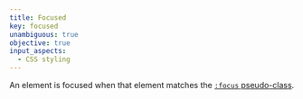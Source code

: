 ```yaml
---
title: Focused
key: focused
unambiguous: true
objective: true
input_aspects:
  - CSS styling
---
```


An element is focused when that element matches the [`:focus` pseudo-class](https://drafts.csswg.org/selectors-4/#focus-pseudo).
